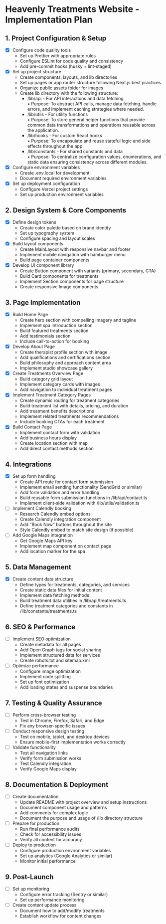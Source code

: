 # Heavenly Treatments Website - Implementation Plan

## 1. Project Configuration & Setup
- [X] Configure code quality tools
  - Set up Prettier with appropriate rules
  - Configure ESLint for code quality and consistency
  - Add pre-commit hooks (husky + lint-staged)
- [X] Set up project structure
  - Create components, layouts, and lib directories
  - Set up pages or app router structure following Next.js best practices
  - Organize public assets folder for images
  - Create lib directory with the following structure:
    - /lib/api - For API interactions and data fetching  
      • Purpose: To abstract API calls, manage data fetching, handle errors, and implement caching strategies where needed.
    - /lib/utils - For utility functions  
      • Purpose: To store general helper functions that provide common data transformations and operations reusable across the application.
    - /lib/hooks - For custom React hooks  
      • Purpose: To encapsulate and reuse stateful logic and side effects throughout the app.
    - /lib/constants - For shared constants and data  
      • Purpose: To centralize configuration values, enumerations, and static data ensuring consistency across different modules.
- [X] Configure environment variables
  - Create .env.local for development
  - Document required environment variables
- [X] Set up deployment configuration
  - Configure Vercel project settings
  - Set up production environment variables

## 2. Design System & Core Components
- [X] Define design tokens
  - Create color palette based on brand identity
  - Set up typography system
  - Configure spacing and layout scales
- [X] Build layout components
  - Create MainLayout with responsive navbar and footer
  - Implement mobile navigation with hamburger menu
  - Build page container components
- [X] Develop UI component library
  - Create Button component with variants (primary, secondary, CTA)
  - Build Card components for treatments
  - Implement Section components for page structure
  - Create responsive Image components

## 3. Page Implementation
- [X] Build Home Page
  - Create hero section with compelling imagery and tagline
  - Implement spa introduction section
  - Build featured treatments section
  - Add testimonials section
  - Include call-to-action for booking
- [X] Develop About Page
  - Create therapist profile section with image
  - Add qualifications and certifications section
  - Build philosophy and approach content area
  - Implement studio showcase gallery
- [X] Create Treatments Overview Page
  - Build category grid layout
  - Implement category cards with images
  - Add navigation to individual treatment pages
- [X] Implement Treatment Category Pages
  - Create dynamic routing for treatment categories
  - Build treatment list with details, pricing, and duration
  - Add treatment benefits descriptions
  - Implement related treatments recommendations
  - Include booking CTAs for each treatment
- [X] Build Contact Page
  - Implement contact form with validation
  - Add business hours display
  - Create location section with map
  - Add direct contact methods section

## 4. Integrations
- [X] Set up form handling
  - Create API route for contact form submission
  - Implement email sending functionality (SendGrid or similar)
  - Add form validation and error handling
  - Build reusable form submission functions in /lib/api/contact.ts
  - Implement client-side validation with /lib/utils/validation.ts
- [ ] Implement Calendly booking
  - Research Calendly embed options
  - Create Calendly integration component
  - Add "Book Now" buttons throughout the site
  - Style Calendly embed to match site design (if possible)
- [ ] Add Google Maps integration
  - Get Google Maps API key
  - Implement map component on contact page
  - Add location marker for the spa

## 5. Data Management
- [X] Create content data structure
  - Define types for treatments, categories, and services
  - Create static data files for initial content
  - Implement data fetching methods
  - Build treatment data utilities in /lib/api/treatments.ts
  - Define treatment categories and constants in /lib/constants/treatments.ts

## 6. SEO & Performance
- [ ] Implement SEO optimization
  - Create metadata for all pages
  - Add Open Graph tags for social sharing
  - Implement structured data for services
  - Create robots.txt and sitemap.xml
- [ ] Optimize performance
  - Configure image optimization
  - Implement code splitting
  - Set up font optimization
  - Add loading states and suspense boundaries

## 7. Testing & Quality Assurance
- [ ] Perform cross-browser testing
  - Test in Chrome, Firefox, Safari, and Edge
  - Fix any browser-specific issues
- [ ] Conduct responsive design testing
  - Test on mobile, tablet, and desktop devices
  - Ensure mobile-first implementation works correctly
- [ ] Validate functionality
  - Test all navigation links
  - Verify form submission works
  - Test Calendly integration
  - Verify Google Maps display

## 8. Documentation & Deployment
- [ ] Create documentation
  - Update README with project overview and setup instructions
  - Document component usage and patterns
  - Add comments for complex logic
  - Document the purpose and usage of /lib directory structure
- [ ] Prepare for production
  - Run final performance audits
  - Check for accessibility issues
  - Verify all content for accuracy
- [ ] Deploy to production
  - Configure production environment variables
  - Set up analytics (Google Analytics or similar)
  - Monitor initial performance

## 9. Post-Launch
- [ ] Set up monitoring
  - Configure error tracking (Sentry or similar)
  - Set up performance monitoring
- [ ] Create content update process
  - Document how to add/modify treatments
  - Establish workflow for content changes 